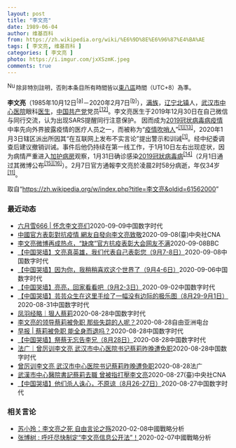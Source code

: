 ```yaml
---
layout: post
title: "李文亮"
date: 1989-06-04
author: 维基百科
from: https://zh.wikipedia.org/wiki/%E6%9D%8E%E6%96%87%E4%BA%AE
tags: [ 李文亮, 维基百科 ]
categories: [ 李文亮 ]
photo: https://i.imgur.com/jxXSzmK.jpeg
comments: true
---
```

<div class="mw-parser-output"><div id="noteTA-72732dd3" class="noteTA"><div class="noteTA-group"><div data-noteta-group-source="module" data-noteta-group="Medicine"></div></div><div class="noteTA-local"><div data-noteta-code="zh-cn:重症监护室; zh-hk:深切治療部; zh-tw:加護病房"></div><div data-noteta-code="zh-cn:体外膜氧合; zh-hk:人工心肺; zh-tw:葉克膜;"></div><div data-noteta-code="zh-hans:互联网+; zh-hant:互聯網+;"></div><div data-noteta-code="zh-cn:卡洛·乌尔巴尼; zh-hk:卡爾婁·武爾班尼; zh-tw:卡洛·厄巴尼;"></div><div data-noteta-code="zh-cn:互联网+; zh-tw:互聯網+;"></div></div></div>
<div class="notice metadata" id="spoiler" style="font-size: small"><a href="/wiki/File:Nuvola_apps_important_yellow.svg" class="image"><img alt="Nuvola apps important yellow.svg" src="//upload.wikimedia.org/wikipedia/commons/thumb/d/dc/Nuvola_apps_important_yellow.svg/20px-Nuvola_apps_important_yellow.svg.png" decoding="async" width="20" height="17" srcset="//upload.wikimedia.org/wikipedia/commons/thumb/d/dc/Nuvola_apps_important_yellow.svg/30px-Nuvola_apps_important_yellow.svg.png 1.5x, //upload.wikimedia.org/wikipedia/commons/thumb/d/dc/Nuvola_apps_important_yellow.svg/40px-Nuvola_apps_important_yellow.svg.png 2x" data-file-width="600" data-file-height="500"></a>除非特別註明，否則本条目所有時間皆以<a href="/wiki/UTC%2B08:00" title="UTC+08:00">東八區</a>時間（UTC+8）為準。</div>

<p><b>李文亮</b>（1985年10月12日<sup id="cite_ref-3" class="reference"><a href="#cite_note-3">[a]</a></sup>－2020年2月7日<sup id="cite_ref-13" class="reference"><a href="#cite_note-13">[b]</a></sup>），<a href="/wiki/%E6%BB%A1%E6%97%8F" title="满族">满族</a>，<a href="/wiki/%E8%BE%BD%E5%AE%81%E7%9C%81" title="辽宁省">辽宁</a><a href="/wiki/%E5%8C%97%E9%95%87%E5%B8%82" title="北镇市">北镇</a>人，<a href="/wiki/%E6%AD%A6%E6%B1%89%E5%B8%82%E4%B8%AD%E5%BF%83%E5%8C%BB%E9%99%A2" title="武汉市中心医院">武汉市中心医院</a>眼科<a href="/wiki/%E5%8C%BB%E7%94%9F" title="医生">医生</a>，<a href="/wiki/%E4%B8%AD%E5%9B%BD%E5%85%B1%E4%BA%A7%E5%85%9A" title="中国共产党">中国共产党</a>党员<sup id="cite_ref-14" class="reference"><a href="#cite_note-14">[12]</a></sup>。李文亮医生于2019年12月30日在自己微信与同行交流，认为出现SARS提醒同行注意保护。 因而成为<a href="/wiki/2019%E5%86%A0%E7%8A%B6%E7%97%85%E6%AF%92%E7%97%85%E7%96%AB%E6%83%85" title="2019冠状病毒病疫情">2019冠状病毒病疫情</a>中率先向外界披露疫情的医疗人员之一，而被称为“<a href="/wiki/%E7%96%AB%E6%83%85" class="mw-redirect" title="疫情">疫情</a><a href="/wiki/%E5%90%B9%E5%93%A8%E4%BA%BA" title="吹哨人">吹哨人</a>”<sup id="cite_ref-财新_1-1" class="reference"><a href="#cite_note-财新-1">[1]</a></sup><sup id="cite_ref-15" class="reference"><a href="#cite_note-15">[13]</a></sup>，2020年1月3日辖区派出所因其“在互联网上发布不实言论”提出警示和训诫<sup id="cite_ref-财新_1-2" class="reference"><a href="#cite_note-财新-1">[1]</a></sup>。经中纪委调查后建议撤销训诫。事件后他仍持续在第一线工作，于1月10日左右出现症状，因为病情严重进入<a href="/wiki/%E5%8A%A0%E8%AD%B7%E7%97%85%E6%88%BF" title="加護病房">加护病房</a>观察，1月31日确诊感染<a href="/wiki/2019%E5%86%A0%E7%8B%80%E7%97%85%E6%AF%92%E7%97%85" class="mw-redirect" title="2019冠狀病毒病">2019冠狀病毒病</a><sup id="cite_ref-监察答记者问_16-0" class="reference"><a href="#cite_note-监察答记者问-16">[14]</a></sup>（2月1日通过其微博公布<sup id="cite_ref-17" class="reference"><a href="#cite_note-17">[15]</a></sup><sup id="cite_ref-18" class="reference"><a href="#cite_note-18">[16]</a></sup>）。2月7日官方通報李文亮於凌晨2时58分病逝，年仅34岁<sup id="cite_ref-wjw.wuhan_12-1" class="reference"><a href="#cite_note-wjw.wuhan-12">[11]</a></sup>。
</p>
</div><noscript><img src="//zh.wikipedia.org/wiki/Special:CentralAutoLogin/start?type=1x1" alt="" title="" width="1" height="1" style="border: none; position: absolute;"></noscript>
<div class="printfooter">取自“<a dir="ltr" href="https://zh.wikipedia.org/w/index.php?title=李文亮&amp;oldid=61562000">https://zh.wikipedia.org/w/index.php?title=李文亮&amp;oldid=61562000</a>”</div><div id="recent-news"><h3>最近动态</h3><ul><li><a href="https://nodebe4.github.io/waimei/2020-09-09/%E5%85%AD%E6%9C%88%E9%9B%AA666-%E6%80%80%E5%BF%B5%E6%9D%8E%E6%96%87%E4%BA%AE%E4%BB%AC" title="六月雪666 | 怀念李文亮们—— 今天是2020年9月8日，离1月23日武汉封城已经过去了整整八个半月。作为一个定居在湖北的写作者，我心里的创伤还未弥合，我曾经遭受的歧视也从未获得过道歉，那个...">六月雪666 | 怀念李文亮们</a><time>2020-09-09</time><a class="tag">中国数字时代</a></li>
<li><a href="https://nodebe4.github.io/waimei/2020-09-08/%E4%B8%AD%E5%9C%8B%E5%AE%98%E6%96%B9%E8%A1%A8%E5%BD%B0%E5%B0%8D%E6%8A%97%E7%96%AB%E6%83%85-%E7%B6%B2%E5%8F%8B%E8%87%AA%E7%99%BC%E5%90%91%E6%9D%8E%E6%96%87%E4%BA%AE%E8%87%B4%E6%95%AC" title="中國官方表彰對抗疫情 網友自發向李文亮致敬—— （中央社記者張淑伶上海9日電）北京當局昨天舉辦盛大的「全國抗擊新冠肺炎疫情表彰大會」，同時許多網友湧入已故醫師李文亮的微博悼念，自發表彰這名疫情「...">中國官方表彰對抗疫情  網友自發向李文亮致敬</a><time>2020-09-08</time><a class="tag">(臺)中央社CNA</a></li>
<li><a href="https://nodebe4.github.io/waimei/2020-09-08/%E6%9D%8E%E6%96%87%E4%BA%AE%E5%BE%AE%E5%8D%9A%E5%86%8D%E6%88%90%E7%83%AD%E7%82%B9-%E7%BC%BA%E5%B8%AD-%E5%AE%98%E6%96%B9%E6%8A%97%E7%96%AB%E8%A1%A8%E5%BD%B0%E5%A4%A7%E4%BC%9A%E7%BD%91%E5%8F%8B%E4%B8%8D%E6%BB%A1" title="李文亮微博再成热点，“缺席”官方抗疫表彰大会网友不满—— ©xinhua 中国周二（9月8日）上午举行全国抗击新冠肺炎疫情表彰大会，国家领导人习近平给著名呼吸病学专家钟南山等众多抗疫医护工作人员...">李文亮微博再成热点，“缺席”官方抗疫表彰大会网友不满</a><time>2020-09-08</time><a class="tag">BBC</a></li>
<li><a href="https://nodebe4.github.io/waimei/2020-09-08/%E4%B8%AD%E5%9B%BD%E5%93%AD%E5%A2%99-%E6%96%87%E4%BA%AE%E7%9C%9F%E8%8B%B1%E9%9B%84-%E6%88%91%E4%BB%AC%E4%BB%A3%E8%A1%A8%E8%87%AA%E5%B7%B1%E8%A1%A8%E5%BD%B0%E6%82%A8-9%E6%9C%887-8%E6%97%A5" title="【中国哭墙】文亮真英雄，我们代表自己表彰您（9月7-8日）—— 编者按：9月7-8日，距离李文亮医生的去世已213-214天。这位在武汉新冠疫情期间因为说出真话成为悲剧英雄的普通眼科医生并没有被...">【中国哭墙】文亮真英雄，我们代表自己表彰您（9月7-8日）</a><time>2020-09-08</time><a class="tag">中国数字时代</a></li>
<li><a href="https://nodebe4.github.io/waimei/2020-09-06/%E4%B8%AD%E5%9B%BD%E5%93%AD%E5%A2%99-%E5%9B%A0%E4%B8%BA%E4%BD%A0-%E6%88%91%E7%A8%8D%E7%A8%8D%E5%96%9C%E6%AC%A2%E8%BF%99%E4%B8%AA%E4%B8%96%E7%95%8C%E4%BA%86-9%E6%9C%884-6%E6%97%A5" title="【中国哭墙】因为你，我稍稍喜欢这个世界了（9月4-6日）—— 编者按：9月4-6日，距离李文亮医生的去世已210-12天。这位在武汉新冠疫情期间因为说出真话成为悲剧英雄的普通眼科医生并没有被民众...">【中国哭墙】因为你，我稍稍喜欢这个世界了（9月4-6日）</a><time>2020-09-06</time><a class="tag">中国数字时代</a></li>
<li><a href="https://nodebe4.github.io/waimei/2020-09-02/%E4%B8%AD%E5%9B%BD%E5%93%AD%E5%A2%99-%E4%BA%AE%E4%BA%AE-%E5%9B%9E%E5%AE%B6%E7%9C%8B%E7%9C%8B%E5%90%A7-9%E6%9C%882-3%E6%97%A5" title="【中国哭墙】亮亮，回家看看吧（9月2-3日）—— 编者按：9月2-3日，距离李文亮医生的去世已208-09天。这位在武汉新冠疫情期间因为说出真话成为悲剧英雄的普通眼科医生并没有被民众遗忘，为公共...">【中国哭墙】亮亮，回家看看吧（9月2-3日）</a><time>2020-09-02</time><a class="tag">中国数字时代</a></li>
<li><a href="https://nodebe4.github.io/waimei/2020-08-31/%E4%B8%AD%E5%9B%BD%E5%93%AD%E5%A2%99-%E8%8A%B8%E8%8A%B8%E4%BC%97%E7%94%9F%E5%9C%A8%E8%BF%99%E9%87%8C%E6%89%8B%E7%BB%98%E4%BA%86%E4%B8%80%E5%B9%85%E6%B2%A1%E6%9C%89%E8%BE%B9%E9%99%85%E7%9A%84%E6%9E%81%E4%B9%90%E5%9B%BE-8%E6%9C%8829-9%E6%9C%881%E6%97%A5" title="【中国哭墙】芸芸众生在这里手绘了一幅没有边际的极乐图（8月29-9月1日）—— 编者按：8月29-9月1日，距离李文亮医生的去世已204-07天。这位在武汉新冠疫情期间因为说出真话成为悲剧英雄的...">【中国哭墙】芸芸众生在这里手绘了一幅没有边际的极乐图（8月29-9月1日）</a><time>2020-08-31</time><a class="tag">中国数字时代</a></li>
<li><a href="https://nodebe4.github.io/waimei/2020-08-28/%E5%87%A4%E7%BE%BD%E7%BB%8F%E7%95%A5-%E7%8B%A0%E4%BA%BA%E8%94%A1%E8%8E%89" title="凤羽经略｜狠人蔡莉—— 作者： 关不羽&nbsp; &nbsp; &nbsp;来源：凤羽经略 一、关于蔡莉，应该有正式的说法 一场新冠疫情，我们记住了李文亮、艾芬和很多值得敬佩的人，也让武汉中心医院党委书记蔡莉进入了公众的视...">凤羽经略｜狠人蔡莉</a><time>2020-08-28</time><a class="tag">中国数字时代</a></li>
<li><a href="https://nodebe4.github.io/waimei/2020-08-28/%E6%9D%8E%E6%96%87%E4%BA%AE%E7%9A%84%E9%A2%86%E5%AF%BC%E8%94%A1%E8%8E%89%E8%A2%AB%E5%85%8D%E8%81%8C-%E9%82%A3%E4%BA%9B%E5%A4%B1%E8%B8%AA%E7%9A%84%E4%BA%BA%E5%91%A2" title="李文亮的领导蔡莉被免职 那些失踪的人呢？—— 随着中国新冠病毒疫情确诊病例数字大幅减少，居民的生活也慢慢恢复正常，中国似乎正步入“后疫情”时代。不过，李文亮所在的武汉中心医院的党委书记蔡莉被免职...">李文亮的领导蔡莉被免职  那些失踪的人呢？</a><time>2020-08-28</time><a class="tag">自由亚洲电台</a></li>
<li><a href="https://nodebe4.github.io/waimei/2020-08-28/%E6%97%A9%E6%8A%A5-%E8%94%A1%E8%8E%89%E8%A2%AB%E5%85%8D%E8%81%8C-%E8%83%BD%E5%85%A8%E8%BA%AB%E8%80%8C%E9%80%80%E5%90%97" title="早报 | 蔡莉被免职 能全身而退吗？—— 作者：刘柳 &nbsp; （武汉综合讯）武汉市中心医院原中共党委书记蔡莉昨天（27日）被免职。蔡莉是殉职医生、疫情“吹哨人”李文亮的领导，也曾经严厉训斥过医院急诊...">早报 | 蔡莉被免职 能全身而退吗？</a><time>2020-08-28</time><a class="tag">中国数字时代</a></li>
<li><a href="https://nodebe4.github.io/waimei/2020-08-28/%E4%B8%AD%E5%9B%BD%E5%93%AD%E5%A2%99-%E7%A5%AD%E8%94%A1%E6%97%A0%E5%BF%98%E5%91%8A%E6%9D%8E%E5%85%84-8%E6%9C%8828%E6%97%A5" title="【中国哭墙】祭蔡无忘告李兄（8月28日）—— 编者按：8月28日，距离李文亮医生的去世已203天。这位在武汉新冠疫情期间因为说出真话成为悲剧英雄的普通眼科医生并没有被民众遗忘，为公共安全与健康充...">【中国哭墙】祭蔡无忘告李兄（8月28日）</a><time>2020-08-28</time><a class="tag">中国数字时代</a></li>
<li><a href="https://nodebe4.github.io/waimei/2020-08-28/%E6%B3%95%E5%B9%BF-%E6%9B%BE%E5%8E%89%E8%AE%AD%E6%9D%8E%E6%96%87%E4%BA%AE-%E6%AD%A6%E6%B1%89%E5%B8%82%E4%B8%AD%E5%BF%83%E5%8C%BB%E9%99%A2%E4%B9%A6%E8%AE%B0%E8%94%A1%E8%8E%89%E6%98%A8%E6%99%9A%E9%81%AD%E5%85%8D%E8%81%8C" title="法广｜曾厉训李文亮 武汉市中心医院书记蔡莉昨晚遭免职—— 网传武汉市中心医院或被去职的党委书记蔡莉会议照 © 网络照片 中共武汉市中心医院党委书记蔡莉先前因训诫COVID-19疫情“吹哨人”李文...">法广｜曾厉训李文亮 武汉市中心医院书记蔡莉昨晚遭免职</a><time>2020-08-28</time><a class="tag">中国数字时代</a></li>
<li><a href="https://nodebe4.github.io/waimei/2020-08-28/%E6%9B%BE%E5%8E%89%E8%AE%AD%E6%9D%8E%E6%96%87%E4%BA%AE-%E6%AD%A6%E6%B1%89%E5%B8%82%E4%B8%AD%E5%BF%83%E5%8C%BB%E9%99%A2%E4%B9%A6%E8%AE%B0%E8%94%A1%E8%8E%89%E6%98%A8%E6%99%9A%E9%81%AD%E5%85%8D%E8%81%8C" title="曾厉训李文亮 武汉市中心医院书记蔡莉昨晚遭免职—— 28/08/2020 - 10:19 中共武汉市中心医院党委书记蔡莉先前因训诫COVID-19疫情“吹哨人”李文亮，备受舆论批评。据官方的澎湃...">曾厉训李文亮 武汉市中心医院书记蔡莉昨晚遭免职</a><time>2020-08-28</time><a class="tag">法广</a></li>
<li><a href="https://nodebe4.github.io/waimei/2020-08-27/%E6%AD%A6%E6%BC%A2%E5%B8%82%E4%B8%AD%E5%BF%83%E9%86%AB%E9%99%A2%E6%9B%B8%E8%A8%98%E8%94%A1%E8%8E%89%E5%8E%BB%E8%81%B7-%E6%9B%BE%E8%A2%AB%E6%8C%87%E6%89%93%E5%A3%93%E6%9D%8E%E6%96%87%E4%BA%AE" title="武漢市中心醫院書記蔡莉去職 曾被指打壓李文亮—— （中央社台北28日電）中共武漢市中心醫院黨委書記蔡莉先前因訓誡COVID-19疫情「吹哨人」李文亮，備受輿論批評。澎湃新聞昨天深夜報導，她已去職...">武漢市中心醫院書記蔡莉去職  曾被指打壓李文亮</a><time>2020-08-27</time><a class="tag">(臺)中央社CNA</a></li>
<li><a href="https://nodebe4.github.io/waimei/2020-08-27/%E4%B8%AD%E5%9B%BD%E5%93%AD%E5%A2%99-%E4%BB%96%E4%BB%AC%E6%9D%80%E4%BA%BA%E8%AF%9B%E5%BF%83-%E4%B8%8D%E5%8E%9F%E8%B0%85-8%E6%9C%8826-27%E6%97%A5" title="【中国哭墙】他们杀人诛心，不原谅（8月26-27日）—— 编者按：8月26-27日，距离李文亮医生的去世已201-02天。这位在武汉新冠疫情期间因为说出真话成为悲剧英雄的普通眼科医生并没有被民众...">【中国哭墙】他们杀人诛心，不原谅（8月26-27日）</a><time>2020-08-27</time><a class="tag">中国数字时代</a></li>
</ul></div><div id="open-opinion"><h3>相关言论</h3><ul><li><a href="https://nodebe4.github.io/opinion/2020-02-08/%E8%8B%8F%E5%B0%8F%E7%8E%B2-%E6%9D%8E%E6%96%87%E4%BA%AE%E4%B9%8B%E6%AD%BB-%E8%87%AA%E7%94%B1%E8%A8%80%E8%AE%BA%E4%B9%8B%E6%AE%87/" title="苏小玲">苏小玲：李文亮之死 自由言论之殇</a><time>2020-02-08</time><a class="tag">中國戰略分析</a></li>
<li><a href="https://nodebe4.github.io/opinion/2020-02-07/%E5%BC%A0%E5%8D%9A%E6%A0%91-%E5%91%BC%E5%90%81%E5%B0%BD%E5%BF%AB%E5%88%B6%E5%AE%9A-%E6%9D%8E%E6%96%87%E4%BA%AE%E4%BF%A1%E6%81%AF%E5%85%AC%E5%BC%80%E6%B3%95/" title="张博树">张博树 : 呼吁尽快制定“李文亮信息公开法”！</a><time>2020-02-07</time><a class="tag">中國戰略分析</a></li>
</ul></div>